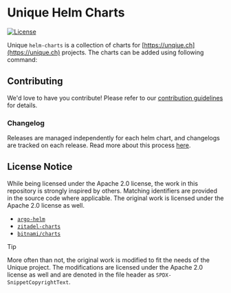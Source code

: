 # Unique Helm Charts

[![License](https://img.shields.io/badge/License-Apache%202.0-blue.svg)](https://opensource.org/licenses/Apache-2.0)

Unique `helm-charts` is a collection of charts for [https://unqiue.ch](https://unique.ch) projects. The charts can be added using following command:

## Contributing

We'd love to have you contribute! Please refer to our [contribution guidelines](CONTRIBUTING.md) for details.

### Changelog

Releases are managed independently for each helm chart, and changelogs are tracked on each release. Read more about this process [here](./CONTRIBUTING.md#changelog).

## License Notice
While being licensed under the Apache 2.0 license, the work in this repository is strongly inspired by others. Matching identifiers are provided in the source code where applicable. The original work is licensed under the Apache 2.0 license as well.

- [`argo-helm`](https://github.com/argoproj/argo-helm/tree/main)
- [`zitadel-charts`](https://github.com/zitadel/zitadel-charts)
- [`bitnami/charts`](https://github.com/bitnami/charts)

> [!TIP]
> More often than not, the original work is modified to fit the needs of the Unique project. The modifications are licensed under the Apache 2.0 license as well and are denoted in the file header as `SPDX-SnippetCopyrightText`.
